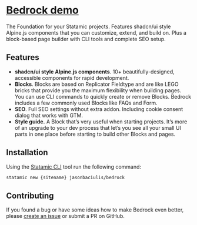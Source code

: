 # [Bedrock demo](https://bedrock.remarkable.dev)

The Foundation for your Statamic projects. Features shadcn/ui style Alpine.js components that you can customize, extend, and build on. Plus a block-based page builder with CLI tools and complete SEO setup.

## Features

- **shadcn/ui style Alpine.js components**. 10+ beautifully-designed, accessible components for rapid development.
- **Blocks**. Blocks are based on Replicator Fieldtype and are like LEGO bricks that provide you the maximum flexibility when building pages. You can use CLI commands to quickly create or remove Blocks. Bedrock includes a few commonly used Blocks like FAQs and Form.
- **SEO**. Full SEO settings without extra addon. Including cookie consent dialog that works with GTM.
- **Style guide.** A Block that’s very useful when starting projects. It’s more of an upgrade to your dev process that let’s you see all your small UI parts in one place before starting to build other Blocks and pages.

## **Installation**

Using the [Statamic CLI](https://github.com/statamic/cli) tool run the following command:

```bash
statamic new {sitename} jasonbaciulis/bedrock
```

## **Contributing**

If you found a bug or have some ideas how to make Bedrock even better, please [create an issue](https://github.com/jasonbaciulis/bedrock/issues/new) or submit a PR on GitHub.
